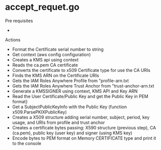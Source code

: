 # accept_requet.go

Pre requisites

- 

Actions

- Format the Certificate serial number to string
- Get context (aws config configuration)
- Creates a KMS api using context
- Reads the ca.pem CA certificate
- Converts the certificate to x509 Certificate type for use the CA URIs
- Finds the KMS ARN on the Certificate URIs
- Gets the IAM Roles Anywhere Profile from "profile-arn.txt
- Gets the IAM Roles Anywhere Trust Anchor from "trust-anchor-arn.txt
- Generate a KMSSIGNER using context, KMS API and Key ARN
- Read the User Certificate/Public Key and get the Public Key in PEM format}
- Get a SubjectPublicKeyInfo with the Public Key (function x509.ParsePKIXPublicKey)
- Creates a X509 structure adding serial number, subject, period, key usage, and URIs from profile and trust anchor
- Creates a certificate bytes passing: X590 structure (previous step), CA (ca.pem), public key (user key) and signer (using KMS key)
- Encode bytes to PEM format on Memory CERTIFICATE type and print it to the console